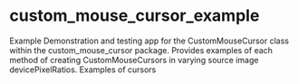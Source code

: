 # custom_mouse_cursor_example

Example Demonstration and testing app for the CustomMouseCursor class within the custom_mouse_cursor package.
Provides examples of each method of creating CustomMouseCursors in varying source image devicePixelRatios.
Examples of cursors 
